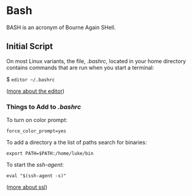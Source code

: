 # Bash

BASH is an acronym of Bourne Again SHell.

## Initial Script

On most Linux variants, the file, *.bashrc*, located in your home directory contains commands that are run when you start a terminal:

$ `editor ~/.bashrc`

([more about the editor](editor.md))

### Things to Add to *.bashrc*

To turn on color prompt:

    force_color_prompt=yes

To add a directory a the list of paths search for binaries:

    export PATH=$PATH:/home/luke/bin

To start the *ssh-agent*:

    eval "$(ssh-agent -s)"

([more about ssl](ssl.md))
